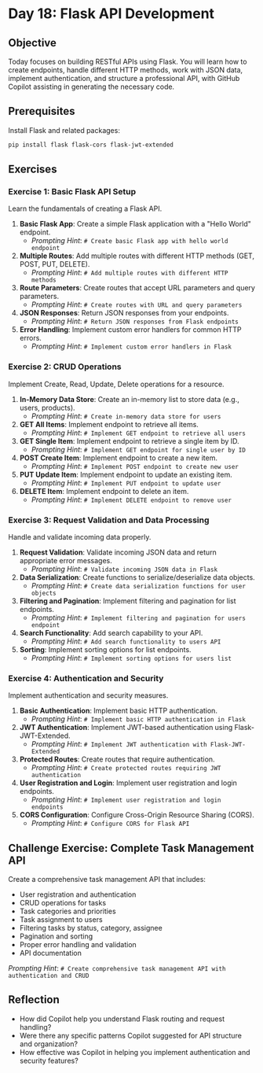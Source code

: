 # Day 18: Flask API Development

## Objective

Today focuses on building RESTful APIs using Flask. You will learn how to create endpoints, handle different HTTP methods, work with JSON data, implement authentication, and structure a professional API, with GitHub Copilot assisting in generating the necessary code.

## Prerequisites

Install Flask and related packages:
```bash
pip install flask flask-cors flask-jwt-extended
```

## Exercises

### Exercise 1: Basic Flask API Setup

Learn the fundamentals of creating a Flask API.

1.  **Basic Flask App**: Create a simple Flask application with a "Hello World" endpoint.
    -   *Prompting Hint*: `# Create basic Flask app with hello world endpoint`
2.  **Multiple Routes**: Add multiple routes with different HTTP methods (GET, POST, PUT, DELETE).
    -   *Prompting Hint*: `# Add multiple routes with different HTTP methods`
3.  **Route Parameters**: Create routes that accept URL parameters and query parameters.
    -   *Prompting Hint*: `# Create routes with URL and query parameters`
4.  **JSON Responses**: Return JSON responses from your endpoints.
    -   *Prompting Hint*: `# Return JSON responses from Flask endpoints`
5.  **Error Handling**: Implement custom error handlers for common HTTP errors.
    -   *Prompting Hint*: `# Implement custom error handlers in Flask`

### Exercise 2: CRUD Operations

Implement Create, Read, Update, Delete operations for a resource.

1.  **In-Memory Data Store**: Create an in-memory list to store data (e.g., users, products).
    -   *Prompting Hint*: `# Create in-memory data store for users`
2.  **GET All Items**: Implement endpoint to retrieve all items.
    -   *Prompting Hint*: `# Implement GET endpoint to retrieve all users`
3.  **GET Single Item**: Implement endpoint to retrieve a single item by ID.
    -   *Prompting Hint*: `# Implement GET endpoint for single user by ID`
4.  **POST Create Item**: Implement endpoint to create a new item.
    -   *Prompting Hint*: `# Implement POST endpoint to create new user`
5.  **PUT Update Item**: Implement endpoint to update an existing item.
    -   *Prompting Hint*: `# Implement PUT endpoint to update user`
6.  **DELETE Item**: Implement endpoint to delete an item.
    -   *Prompting Hint*: `# Implement DELETE endpoint to remove user`

### Exercise 3: Request Validation and Data Processing

Handle and validate incoming data properly.

1.  **Request Validation**: Validate incoming JSON data and return appropriate error messages.
    -   *Prompting Hint*: `# Validate incoming JSON data in Flask`
2.  **Data Serialization**: Create functions to serialize/deserialize data objects.
    -   *Prompting Hint*: `# Create data serialization functions for user objects`
3.  **Filtering and Pagination**: Implement filtering and pagination for list endpoints.
    -   *Prompting Hint*: `# Implement filtering and pagination for users endpoint`
4.  **Search Functionality**: Add search capability to your API.
    -   *Prompting Hint*: `# Add search functionality to users API`
5.  **Sorting**: Implement sorting options for list endpoints.
    -   *Prompting Hint*: `# Implement sorting options for users list`

### Exercise 4: Authentication and Security

Implement authentication and security measures.

1.  **Basic Authentication**: Implement basic HTTP authentication.
    -   *Prompting Hint*: `# Implement basic HTTP authentication in Flask`
2.  **JWT Authentication**: Implement JWT-based authentication using Flask-JWT-Extended.
    -   *Prompting Hint*: `# Implement JWT authentication with Flask-JWT-Extended`
3.  **Protected Routes**: Create routes that require authentication.
    -   *Prompting Hint*: `# Create protected routes requiring JWT authentication`
4.  **User Registration and Login**: Implement user registration and login endpoints.
    -   *Prompting Hint*: `# Implement user registration and login endpoints`
5.  **CORS Configuration**: Configure Cross-Origin Resource Sharing (CORS).
    -   *Prompting Hint*: `# Configure CORS for Flask API`

## Challenge Exercise: Complete Task Management API

Create a comprehensive task management API that includes:
-   User registration and authentication
-   CRUD operations for tasks
-   Task categories and priorities
-   Task assignment to users
-   Filtering tasks by status, category, assignee
-   Pagination and sorting
-   Proper error handling and validation
-   API documentation

*Prompting Hint*: `# Create comprehensive task management API with authentication and CRUD`

## Reflection

-   How did Copilot help you understand Flask routing and request handling?
-   Were there any specific patterns Copilot suggested for API structure and organization?
-   How effective was Copilot in helping you implement authentication and security features?

